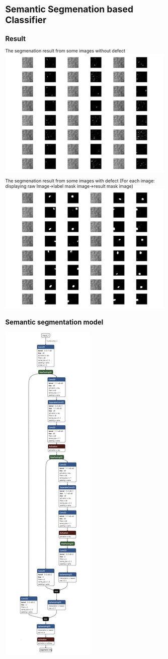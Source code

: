 # Semantic Segmenation based Classifier

## Result
The segmenation result from some images without defect
![](inference_segment_clean.png) 

The segmenation result from some images with defect (For each image: displaying raw Image->label mask image->result mask image)
![](inference_segment_defect.png) 

## Semantic segmentation model
![](model.png)
